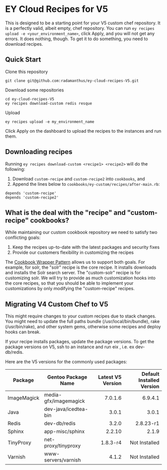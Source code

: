 # EY Cloud Recipes for V5

This is designed to be a starting point for your V5 custom chef repository. It is a perfectly valid, albeit empty, chef repository. You can run `ey recipes upload -e <your_environment_name>`, click Apply, and you will not get any errors. It does nothing, though. To get it to do something, you need to download recipes.

## Quick Start

Clone this repository

```
git clone git@github.com:radamanthus/ey-cloud-recipes-V5.git
```

Download some repositories

```
cd ey-cloud-recipes-V5
ey recipes download-custom redis resque
```

Upload

```
ey recipes upload -e my_environment_name
```

Click Apply on the dashboard to upload the recipes to  the instances and run them.

## Downloading recipes

Running `ey recipes download-custom <recipe1> <recipe2>` will do the following:

1. Download `custom-recipe` and `custom-recipe2` into `cookbooks`, and 
2. Append the lines below to `cookbooks/ey-custom/recipes/after-main.rb`:

```
depends 'custom-recipe'
depends 'custom-recipe2'
```

## What is the deal with the "recipe" and "custom-recipe" cookbooks?

While maintaining our custom cookbook repository we need to satisfy two conflicting goals:

1. Keep the recipes up-to-date with the latest packages and security fixes
2. Provide our customers flexibility in customizing the recipes

The [Cookbook Wrapper Pattern](https://blog.chef.io/2013/12/03/doing-wrapper-cookbooks-right/) allows us to support both goals. For example, for solr, the "solr" recipe is the core recipe. It installs downloads and installs the Solr search server. The "custom-solr" recipe is for customizing solr. We will try to provide as much customization hooks into the core recipes, so that you should be able to implement your customizations by only modifying the "custom-recipe" recipes.

<a name="migrating-from-v4"></a>
## Migrating V4 Custom Chef to V5

This might require changes to your custom recipes due to stack changes. You might need to update the full paths bundle (/usr/local/bin/bundle), rake (/usr/bin/rake), and other system gems, otherwise some recipes and deploy hooks can break.

If your recipe installs packages, update the package versions. To get the package versions on V5, ssh to an instance and run eix <package name>, i.e. ex dev-db/redis.

Here are the V5 versions for the commonly used packages:

| Package     | Gentoo Package Name   | Latest V5 Version | Default Installed Version |
| ---         | ---                   | ---:              | ---:                      |
| ImageMagick | media-gfx/imagemagick | 7.0.1.6           | 6.9.4.1                   |
| Java        | dev-java/icedtea-bin  | 3.0.1             | 3.0.1                     | 
| Redis       | dev-db/redis          | 3.2.0             | 2.8.23-r1                 |
| Sphinx      | app-misc/sphinx       | 2.2.10            | 2.1.9                     |
| TinyProxy   | net-proxy/tinyproxy   | 1.8.3-r4          | Not Installed             |
| Varnish     | www-servers/varnish   | 4.1.2             | Not Installed             |